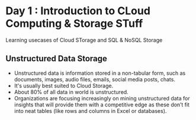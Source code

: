 # Day 1 : Introduction to CLoud Computing & Storage STuff
Learning usecases of Cloud STorage and SQL & NoSQL Storage

## Unstructured Data Storage
* Unstructured data is information stored in a non-tabular form, such as documents, images, audio files, emails, social media posts, chats.
* It's usually best suited to Cloud Storage.
* About 80% of all data in world is unstructured.
* Organizations are focusing increasingly on mining unstructured data for insights that will provide them with a competitive edge as these don’t fit into neat tables (like rows and columns in Excel or databases).
